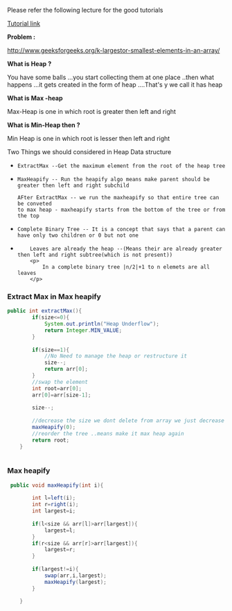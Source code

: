 <p>Please refer the following lecture for the good tutorials
</p>

<p>
			<a href="https://www.youtube.com/watch?v=2fA1FdxNqiE">Tutorial link</a>
</p>

<b>Problem : </b><p>http://www.geeksforgeeks.org/k-largestor-smallest-elements-in-an-array/</p>


<b>
What is Heap ?</b>


<p>You have some balls ...you start collecting them at one place ..then what happens ...it gets created in the form of heap ....That's y we call it has heap</p>


<b>What is Max -heap </b>

<p>
	
Max-Heap is one in which root is greater then left and right

</p>

<b>What is Min-Heap then ?</b>

<p>Min Heap is one in which root is lesser then left and right</p>

<p>Two Things we should considered in Heap Data structure</p>
<ul>
<li>


	ExtractMax --Get the maximum element from the root of the heap tree


</li>
<li>
	
	MaxHeapify -- Run the heapify algo means make parent should be greater then left and right subchild

	AFter ExtractMax -- we run the maxheapify so that entire tree can be conveted 
	to max heap - maxheapify starts from the bottom of the tree or from the top
</li>
<li>
	
	Complete Binary Tree -- It is a concept that says that a parent can have only two children or 0 but not one
</li>
<li>

		Leaves are already the heap --(Means their are already greater then left and right subtree(which is not present))
		<p>
			In a complete binary tree |n/2|+1 to n elemets are all leaves
		</p>

</li>
</ul>


<h3>Extract Max in Max heapify</h3>

```java 
public int extractMax(){
        if(size<=0){
            System.out.println("Heap Underflow");
            return Integer.MIN_VALUE;
        }
        
        if(size==1){
            //No Need to manage the heap or restructure it
            size--;
            return arr[0];
        }
        //swap the element 
        int root=arr[0];
        arr[0]=arr[size-1];
        
        size--;
        
        //decrease the size we dont delete from array we just decrease the heap size .even though the element is there in the array
        maxHeapify(0);
        //reorder the tree ..means make it max heap again
        return root;
    }
    
```


<h3>Max heapify </h3>

```java
 public void maxHeapify(int i){
        
        int l=left(i);
        int r=right(i);
        int largest=i;
        
        if(l<size && arr[l]>arr[largest]){
            largest=l;
        }
        if(r<size && arr[r]>arr[largest]){
            largest=r;
        }
        
        if(largest!=i){
            swap(arr,i,largest);
            maxHeapify(largest);
        }
        
    }
```